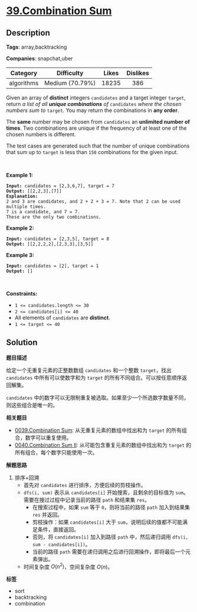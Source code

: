 # [39.Combination Sum](https://leetcode.com/problems/combination-sum/description/)

## Description

**Tags**: array,backtracking

**Companies**: snapchat,uber

|  Category  |   Difficulty    | Likes | Dislikes |
| :--------: | :-------------: | :---: | :------: |
| algorithms | Medium (70.79%) | 18235 |   386    |

<p>Given an array of <strong>distinct</strong> integers <code>candidates</code> and a target integer <code>target</code>, return <em>a list of all <strong>unique combinations</strong> of </em><code>candidates</code><em> where the chosen numbers sum to </em><code>target</code><em>.</em> You may return the combinations in <strong>any order</strong>.</p>
<p>The <strong>same</strong> number may be chosen from <code>candidates</code> an <strong>unlimited number of times</strong>. Two combinations are unique if the <span data-keyword="frequency-array">frequency</span> of at least one of the chosen numbers is different.</p>
<p>The test cases are generated such that the number of unique combinations that sum up to <code>target</code> is less than <code>150</code> combinations for the given input.</p>
<p>&nbsp;</p>
<p><strong class="example">Example 1:</strong></p>
<pre><code><strong>Input:</strong> candidates = [2,3,6,7], target = 7
<strong>Output:</strong> [[2,2,3],[7]]
<strong>Explanation:</strong>
2 and 3 are candidates, and 2 + 2 + 3 = 7. Note that 2 can be used multiple times.
7 is a candidate, and 7 = 7.
These are the only two combinations.</code></pre>
<p><strong class="example">Example 2:</strong></p>
<pre><code><strong>Input:</strong> candidates = [2,3,5], target = 8
<strong>Output:</strong> [[2,2,2,2],[2,3,3],[3,5]]</code></pre>
<p><strong class="example">Example 3:</strong></p>
<pre><code><strong>Input:</strong> candidates = [2], target = 1
<strong>Output:</strong> []</code></pre>
<p>&nbsp;</p>
<p><strong>Constraints:</strong></p>
<ul>
  <li><code>1 &lt;= candidates.length &lt;= 30</code></li>
  <li><code>2 &lt;= candidates[i] &lt;= 40</code></li>
  <li>All elements of <code>candidates</code> are <strong>distinct</strong>.</li>
  <li><code>1 &lt;= target &lt;= 40</code></li>
</ul>

## Solution

**题目描述**

给定一个无重复元素的正整数数组 `candidates` 和一个整数 `target`，找出 `candidates` 中所有可以使数字和为 `target` 的所有不同组合。可以按任意顺序返回解集。

`candidates` 中的数字可以无限制重复被选取。如果至少一个所选数字数量不同，则这些组合是唯一的。

**相关题目**

- [0039.Combination Sum](0039.combination-sum.md): 从无重复元素的数组中找出和为 `target` 的所有组合，数字可以重复使用。
- [0040.Combination Sum II](0040.combination-sum-ii.md): 从可能包含重复元素的数组中找出和为 `target` 的所有组合，每个数字只能使用一次。

**解题思路**

1. 排序+回溯
   - 首先对 `candidates` 进行排序，方便后续的剪枝操作。
   - `dfs(i, sum)` 表示从 `candidates[i]` 开始搜索，且剩余的目标值为 `sum`。需要在搜过过程中记录当前的路径 `path` 和结果集 `res`。
     - 在搜索过程中，如果 `sum` 等于 `0`，则将当前的路径 `path` 加入到结果集 `res` 并返回。
     - 剪枝操作：如果 `candidates[i]` 大于 `sum`，说明后续的值都不可能满足条件，直接返回。
     - 否则，将 `candidates[i]` 加入到路径 `path` 中，然后递归调用 `dfs(i, sum - candidates[i])`。
     - 当前的路径 `path` 需要在递归调用之后进行回溯操作，即将最后一个元素弹出。
   - 时间复杂度 $O(n^2)$，空间复杂度 $O(n)$。

**标签**

- sort
- backtracking
- combination
